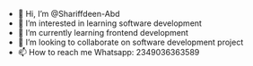 - 👋 Hi, I’m @Shariffdeen-Abd
- 👀 I’m interested in learning software development 
- 🌱 I’m currently learning frontend development 
- 💞️ I’m looking to collaborate on software development project 
- 📫 How to reach me Whatsapp: 2349036363589
<!---
Shariffdeen-Abd/Shariffdeen-Abd is a ✨ special ✨ repository because its `README.md` (this file) appears on your GitHub profile.
You can click the Preview link to take a look at your changes.
--->
